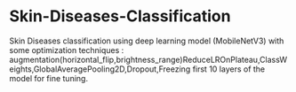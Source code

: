 # Skin-Diseases-Classification
Skin Diseases classification using deep learning model (MobileNetV3)
with some optimization techniques :
augmentation(horizontal_flip,brightness_range)ReduceLROnPlateau,ClassWeights,GlobalAveragePooling2D,Dropout,Freezing first 10 layers of the model for fine tuning.
